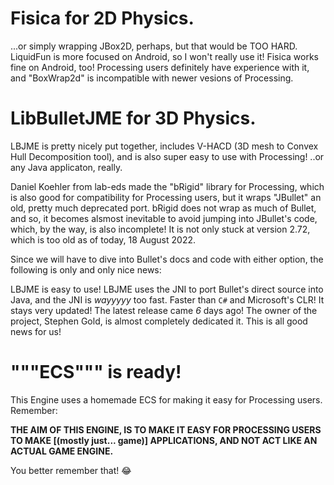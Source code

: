  # Fisica for 2D Physics.
 ...or simply wrapping JBox2D, perhaps, but that would be TOO HARD.
 LiquidFun is more focused on Android, so I won't really use it!
 Fisica works fine on Android, too! Processing users definitely have
 experience with it, and "BoxWrap2d" is incompatible with newer
 vesions of Processing.


 # LibBulletJME for 3D Physics.
 LBJME is pretty nicely put together, includes V-HACD
 (3D mesh to Convex Hull Decomposition tool), and is also super easy
 to use with Processing! ..or any Java applicaton, really.

 Daniel Koehler from lab-eds made the "bRigid" library for Processing,
 which is also good for compatibility for Processing users, but it wraps
 "JBullet" an old, pretty much deprecated port. bRigid does not wrap as
 much of Bullet, and so, it becomes alsmost inevitable to avoid jumping
 into JBullet's code, which, by the way, is also incomplete! It is not
 only stuck at version 2.72, which is too old as of today, 18 August 2022.

 Since we will have to dive into Bullet's docs and code with either option,
 the following is only and only nice news:

 LBJME is easy to use!
 LBJME uses the JNI to port Bullet's direct source into Java, and the JNI
 is *wayyyyy* too fast. Faster than `C#` and Microsoft's CLR!
 It stays very updated! The latest release came *6* days ago!
 The owner of the project, Stephen Gold, is almost completely dedicated
 it. This is all good news for us!

 # """ECS""" is ready!
 This Engine uses a homemade ECS for making it easy for Processing users.
 Remember:

 **THE AIM OF THIS ENGINE, IS TO MAKE IT EASY FOR PROCESSING USERS TO MAKE
 [(mostly just... game)] APPLICATIONS, AND NOT ACT LIKE AN ACTUAL GAME ENGINE.**

 You better remember that! 😂
